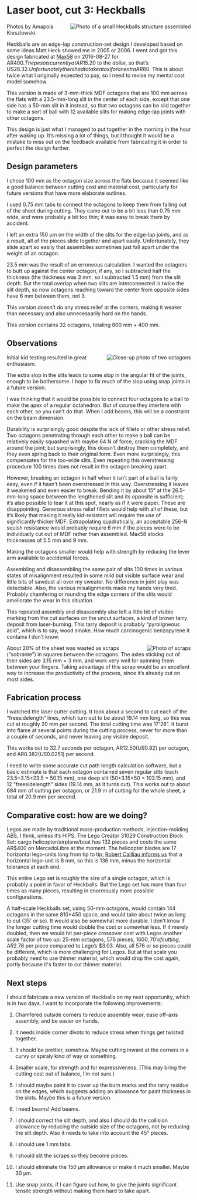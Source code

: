 Laser boot, cut 3: Heckballs
============================

![Photo of a small Heckballs structure assembled](assembled.jpg)

Photos by Amapola Kieszlowski.

Heckballs are an edge-lap construction-set design I developed based on
some ideas Matt Heck showed me in 2005 or 2006.  I went and got this
design fabricated at [Max58][1] on 2016-08-27 for AR$400.  The peso is
currently at AR$15.20 to the dollar, so that’s US$26.32.
Unfortunately then I had to take a taxi for an extra AR$80.  This is
about twice what I originally expected to pay, so I need to revise my
mental cost model somehow.

[1]: http://www.cortelaserpalermo.com.ar/

This version is made of 3-mm-thick MDF octagons that are 100 mm across
the flats with a 23.5-mm-long slit in the center of each side, except
that one side has a 50-mm slit in it instead, so that two octagons can
be slid together to make a sort of ball with 12 available slits for
making edge-lap joints with other octagons.

This design is just what I managed to put together in the morning in
the hour after waking up.  It’s missing a lot of things, but I thought
it would be a mistake to miss out on the feedback available from
fabricating it in order to perfect the design further.

Design parameters
-----------------

I chose 100 mm as the octagon size across the flats because it seemed
like a good balance between cutting cost and material cost,
particularly for future versions that have more elaborate outlines.

I used 0.75 mm tabs to connect the octagons to keep them from falling
out of the sheet during cutting.  They came out to be a bit less than
0.75 mm wide, and were probably a bit too thin; it was easy to break
them by accident.

I left an extra 150 μm on the width of the slits for the edge-lap
joints, and as a result, all of the pieces slide together and apart
easily.  Unfortunately, they slide apart so easily that assemblies
sometimes just fall apart under the weight of an octagon.

23.5 mm was the result of an erroneous calculation.  I wanted the
octagons to butt up against the center octagon, if any, so I
subtracted half the thickness (the thickness was 3 mm, so I subtracted
1.5 mm) from the slit depth.  But the total overlap when two slits are
interconnected is twice the slit depth, so now octagons reaching
toward the center from opposite sides have 6 mm between them, not 3.

This version doesn’t do any stress relief at the corners, making it
weaker than necessary and also unnecessarily hard on the hands.

This version contains 32 octagons, totaling 800 mm × 400 mm.

Observations
------------

![Close-up photo of two octagons](closeup.jpg)

Initial kid testing resulted in great enthusiasm.

The extra slop in the slits leads to some slop in the angular fit of
the joints, enough to be bothersome.  I hope to fix much of the slop
using snap joints in a future version.

I was thinking that it would be possible to connect four octagons to a
ball to make the apex of a regular octahedron.  But of course they
interfere with each other, so you can’t do that.  When I add beams,
this will be a constraint on the beam dimension.

Durability is surprisingly good despite the lack of fillets or other
stress relief.  Two octagons penetrating through each other to make a
ball can be relatively easily squashed with maybe 64 N of force,
cracking the MDF around the joint; but surprisingly, this doesn’t
destroy them completely, and they even spring back to their original
form.  Even more surprisingly, this compensates for the too-wide
slits.  Even repeating this overstressing procedure 100 times does not
result in the octagon breaking apart.

However, breaking an octagon in half when it isn’t part of a ball is
fairly easy, even if it hasn’t been overstressed in this way.
Overstressing it leaves it weakened and even easier to break.  Bending
it by about 15° at the 26.5-mm-long space between the lengthened slit
and its opposite is sufficient; it’s also possible to tear it at this
spot, nearly as if it were paper.  These are disappointing.  Generous
stress relief fillets would help with all of these, but it’s likely
that making it really kid-resistant will require the use of
significantly thicker MDF.  Extrapolating quadratically, an acceptable
256-N squish resistance would probably require 6 mm if the pieces were
to be individually cut out of MDF rather than assembled.  Max58 stocks
thicknesses of 5.5 mm and 9 mm.

Making the octagons smaller would help with strength by reducing the
lever arm available to accidental forces.

Assembling and disassembling the same pair of slits 100 times in
various states of misalignment resulted in some mild but visible
surface wear and little bits of sawdust all over my sweater.  No
difference in joint play was detectable.  Also, the various
misalignments made my hands very tired.  Probably chamfering or
rounding the edge corners of the slits would ameliorate the wear in
this situation.

This repeated assembly and disassembly also left a little bit of
visible marking from the cut surfaces on the uncut surfaces, a kind of
brown tarry deposit from laser-burning.  This tarry deposit is
probably “pyroligneous acid”, which is to say, wood smoke.  How much
carcinogenic benzopyrene it contains I don’t know.

![Photo of scraps](scraps.jpg)

About 20% of the sheet was wasted as scraps (“sobrante”) in squares
between the octagons.  The axles sticking out of their sides are
3.15 mm × 3 mm, and work very well for spinning them between your
fingers.  Taking advantage of this scrap would be an excellent way to
increase the productivity of the process, since it’s already cut on
most sides.

Fabrication process
-------------------

I watched the laser cutter cutting.  It took about a second to cut
each of the “freesidelength” lines, which turn out to be about
19.14 mm long, so this was cut at roughly 20 mm per second.  The total
cutting time was 17'26".  It burst into flame at several points during
the cutting process, never for more than a couple of seconds, and
never leaving any visible deposit.

This works out to 32.7 seconds per octagon, AR$12.50 (US$0.82) per
octagon, and AR$0.382 (US$0.0251) per second.

I need to write some accurate cut path length calculation software,
but a basic estimate is that each octagon contained seven regular
slits (each 23.5+3.15+23.5 = 50.15 mm), one deep slit (50+3.15+50 =
103.15 mm), and 12 "freesidelength" sides (19.14 mm, as it turns out).
This works out to about 684 mm of cutting per octagon, or 21.9 m of
cutting for the whole sheet, a total of 20.9 mm per second.

Comparative cost: how are we doing?
-----------------------------------

Legos are made by traditional mass-production methods,
injection-molding ABS, I think, unless it’s HIPS.  The Lego Creator
31029 Construction Block Set: cargo helicopter/airplane/boat has 132
pieces and costs the same AR$400 on MercadoLibre at the moment.  The
helicopter blades are 17 horizontal lego-units long from tip to tip;
[Robert Cailliau informs us][0] that a horizontal lego-unit is 8 mm,
so this is 136 mm, minus the horizontal tolerance at each end.

[0]: http://www.robertcailliau.eu/Lego/Dimensions/zMeasurements-en.xhtml

This entire Lego set is roughly the size of a single octagon, which is
probably a point in favor of Heckballs.  But the Lego set has more
than four times as many pieces, resulting in enormously more possible
configurations.

A half-scale Heckballs set, using 50-mm octagons, would contain 144
octagons in the same 810×450 space, and would take about twice as long
to cut (35' or so).  It would also be somewhat more durable.  I don’t
know if the longer cutting time would double the cost or somewhat
less.  If it merely doubled, then we would hit per-piece crossover
cost with Legos another scale factor of two up: 25-mm octagons, 576
pieces, $1600, 70' of cutting, AR$2.78 per piece compared to Lego’s
$3.03.  Also, all 576 or so pieces could be different, which is more
challenging for Legos.  But at that scale you probably need to use
thinner material, which would drop the cost again, partly because it's
faster to cut thinner material.

Next steps
----------

I should fabricate a new version of Heckballs on my next opportunity,
which is in two days.  I want to incorporate the following
improvements:

1. Chamfered outside corners to reduce assembly wear, ease off-axis
   assembly, and be easier on hands.

2. It needs inside corner divots to reduce stress when things get
   twisted together.

3. It should be prettier, somehow.  Maybe cutting inward at the
   corners in a curvy or spiraly kind of way or something.

4. Smaller scale, for strength and for expressiveness.  (This may
   bring the cutting cost out of balance, I’m not sure.)

5. I should maybe paint it to cover up the burn marks and the tarry
   residue on the edges, which suggests adding an allowance for paint
   thickness in the slots.  Maybe this is a future version.

6. I need beams!  Add beams.

7. I should correct the slit depth, and also I should do the collision
   allowance by reducing the outside size of the octagons, not by
   reducing the slit depth.  Also it needs to take into account the
   45° pieces.

8. I should use 1 mm tabs.

9. I should slit the scraps so they become pieces.

10. I should eliminate the 150 μm allowance or make it much smaller.
    Maybe 30 μm.

11. Use snap joints, if I can figure out how, to give the joints
    significant tensile strength without making them hard to take
    apart.

<link rel="stylesheet" href="http://canonical.org/~kragen/style.css" />

<style>
img { float: right }
</style>